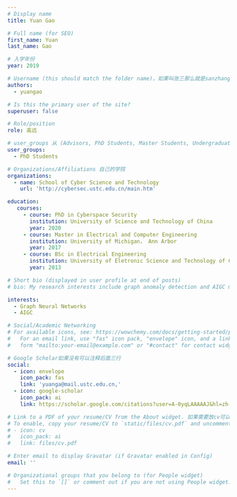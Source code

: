 ```yaml
---
# Display name
title: Yuan Gao

# Full name (for SEO)
first_name: Yuan
last_name: Gao

# 入学年份
year: 2019

# Username (this should match the folder name)，如果叫张三那么就是sanzhang
authors:
  - yuangao

# Is this the primary user of the site? 
superuser: false

# Role/position 
role: 高远

# user_groups 从 (Advisors, PhD Students, Master Students, Undergraduate) 从这四个里面选
user_groups:
  - PhD Students

# Organizations/Affiliations 自己的学院
organizations:
  - name: School of Cyber Science and Technology
    url: 'http://cybersec.ustc.edu.cn/main.htm'

education:
   courses:
     - course: PhD in Cyberspace Security
       institution: University of Science and Technology of China
       year: 2020
     - course: Master in Electrical and Computer Engineering
       institution: University of Michigan， Ann Arbor
       year: 2017
     - course: BSc in Electrical Engineering
       institution: University of Eletronic Science and Technology of China
       year: 2013

# Short bio (displayed in user profile at end of posts)
# bio: My research interests include graph anomaly detection and AIGC models.

interests:
  - Graph Neural Networks
  - AIGC

# Social/Academic Networking
# For available icons, see: https://wowchemy.com/docs/getting-started/page-builder/#icons
#   For an email link, use "fas" icon pack, "envelope" icon, and a link in the
#   form "mailto:your-email@example.com" or "#contact" for contact widget.

# Google Scholar如果没有可以注释后面三行
social:
  - icon: envelope
    icon_pack: fas
    link: 'yuanga@mail.ustc.edu.cn,'
  - icon: google-scholar
    icon_pack: ai
    link: https://scholar.google.com/citations?user=A-0yqLAAAAAJ&hl=zh-CN&authuser=1

# Link to a PDF of your resume/CV from the About widget. 如果需要放cv可以发给我
# To enable, copy your resume/CV to `static/files/cv.pdf` and uncomment the lines below.
# - icon: cv
#   icon_pack: ai
#   link: files/cv.pdf

# Enter email to display Gravatar (if Gravatar enabled in Config)
email: ''

# Organizational groups that you belong to (for People widget)
#   Set this to `[]` or comment out if you are not using People widget.
---
```

